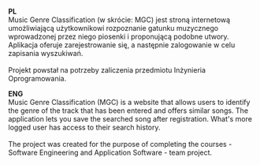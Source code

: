 <b>PL</b><br>
Music Genre Classification (w skrócie: MGC) jest stroną internetową umożliwiającą użytkownikowi rozpoznanie gatunku muzycznego wprowadzonej przez niego piosenki i proponującą podobne utwory. Aplikacja oferuje zarejestrowanie się, a następnie zalogowanie w celu zapisania wyszukiwań.<br><br>
Projekt powstał na potrzeby zaliczenia przedmiotu Inżynieria Oprogramowania.

<b>ENG</b><br>
Music Genre Classification (MGC) is a website that allows users to identify the genre of the track that has been entered and offers similar songs. The application lets you save the searched song after registration. What's more logged user has access to their search history.<br><br>
The project was created for the purpose of completing the courses - Software Engineering and Application Software - team project.
